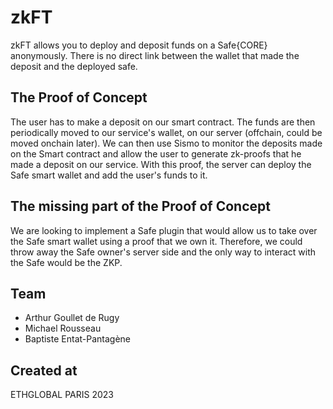 # zkFT
zkFT allows you to deploy and deposit funds on a Safe{CORE} anonymously. There is no direct link between the wallet that made the deposit and the deployed safe.

## The Proof of Concept
The user has to make a deposit on our smart contract. The funds are then periodically moved to our service's wallet, on our server (offchain, could be moved onchain later). We can then use Sismo to monitor the deposits made on the Smart contract and allow the user to generate zk-proofs that he made a deposit on our service. With this proof, the server can deploy the Safe smart wallet and add the user's funds to it. 

## The missing part of the Proof of Concept
We are looking to implement a Safe plugin that would allow us to take over the Safe smart wallet using a proof that we own it. Therefore, we could throw away the Safe owner's server side and the only way to interact with the Safe would be the ZKP.

## Team
- Arthur Goullet de Rugy
- Michael Rousseau
- Baptiste Entat-Pantagène

## Created at
ETHGLOBAL PARIS 2023
